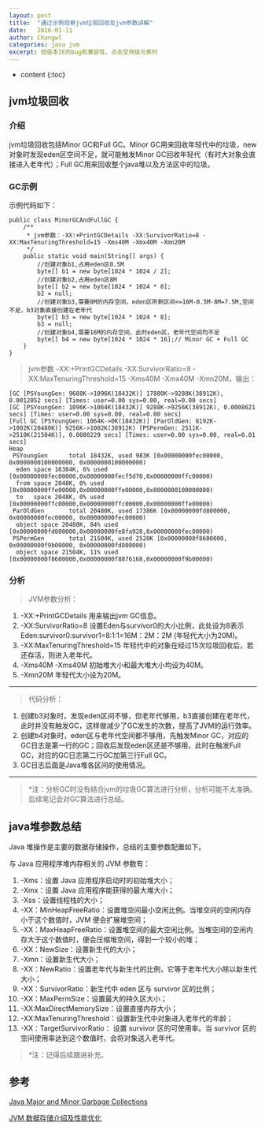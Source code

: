 ```yaml
---
layout: post
title:  "通过示例观察jvm垃圾回收及jvm参数讲解"
date:   2016-01-11
author: Changwl
categories: java jvm
excerpt: 低版本IE的bug和兼容性，点击空块级元素时
---
```


* content
{:toc}


## jvm垃圾回收

### 介绍

jvm垃圾回收包括Minor GC和Full GC。Minor GC用来回收年轻代中的垃圾，new对象时发现eden区空间不足，就可能触发Minor GC回收年轻代（有时大对象会直接进入老年代）；Full GC用来回收整个java堆以及方法区中的垃圾。


### GC示例

示例代码如下：

    public class MinorGCAndFullGC {
        /**
         * jvm参数：-XX:+PrintGCDetails -XX:SurvivorRatio=8 -XX:MaxTenuringThreshold=15 -Xms40M -Xmx40M -Xmn20M
         */
        public static void main(String[] args) {
            //创建对象b1,占用eden区0.5M
            byte[] b1 = new byte[1024 * 1024 / 2];
            //创建对象b2,占用eden区8M
            byte[] b2 = new byte[1024 * 1024 * 8];
            b2 = null;
            //创建对象b3,需要8M的内存空间，eden区所剩区间<=16M-0.5M-8M=7.5M,空间不足，b3对象直接创建在老年代
            byte[] b3 = new byte[1024 * 1024 * 8];
            b3 = null;
            //创建对象b4,需要16M的内存空间，此时eden区，老年代空间均不足
            byte[] b4 = new byte[1024 * 1024 * 16];// Minor GC + Full GC
        }
    }

> jvm参数 -XX:+PrintGCDetails -XX:SurvivorRatio=8 -XX:MaxTenuringThreshold=15 -Xms40M -Xmx40M -Xmn20M，输出：

    [GC [PSYoungGen: 9688K->1096K(18432K)] 17880K->9288K(38912K), 0.0012052 secs] [Times: user=0.00 sys=0.00, real=0.00 secs] 
    [GC [PSYoungGen: 1096K->1064K(18432K)] 9288K->9256K(38912K), 0.0008621 secs] [Times: user=0.00 sys=0.00, real=0.00 secs] 
    [Full GC [PSYoungGen: 1064K->0K(18432K)] [ParOldGen: 8192K->1002K(20480K)] 9256K->1002K(38912K) [PSPermGen: 2511K->2510K(21504K)], 0.0080229 secs] [Times: user=0.00 sys=0.00, real=0.01 secs] 
    Heap
     PSYoungGen      total 18432K, used 983K [0x00000000fec00000, 0x0000000100000000, 0x0000000100000000)
      eden space 16384K, 6% used [0x00000000fec00000,0x00000000fecf5d70,0x00000000ffc00000)
      from space 2048K, 0% used [0x00000000ffe00000,0x00000000ffe00000,0x0000000100000000)
      to   space 2048K, 0% used [0x00000000ffc00000,0x00000000ffc00000,0x00000000ffe00000)
     ParOldGen       total 20480K, used 17386K [0x00000000fd800000, 0x00000000fec00000, 0x00000000fec00000)
      object space 20480K, 84% used [0x00000000fd800000,0x00000000fe8fa928,0x00000000fec00000)
     PSPermGen       total 21504K, used 2520K [0x00000000f8600000, 0x00000000f9b00000, 0x00000000fd800000)
      object space 21504K, 11% used [0x00000000f8600000,0x00000000f8876168,0x00000000f9b00000)

### 分析

>JVM参数分析：
>
1. -XX:+PrintGCDetails 用来输出jvm GC信息。
2. -XX:SurvivorRatio=8 设置Eden与survivor0的大小比例，此处设为8表示Eden:survivor0:survivor1=8:1:1=16M：2M：2M (年轻代大小为20M)。
3. -XX:MaxTenuringThreshold=15 年轻代中的对象在经过15次垃圾回收后，若还存活，则进入老年代。
4. -Xms40M -Xms40M 初始堆大小和最大堆大小均设为40M。
5. -Xmn20M 年轻代大小设为20M。

------

>代码分析：
>
1. 创建b3对象时，发现eden区间不够，但老年代够用，b3直接创建在老年代，此时并没有触发GC，这样做减少了GC发生的次数，提高了JVM的运行效率。
2. 创建b4对象时，eden区与老年代空间都不够用，先触发Minor GC，对应的GC日志是第一行的GC；回收后发现eden区还是不够用，此时在触发Full GC，对应的GC日志第二行GC加第三行Full GC。
3. GC日志后面是Java堆各区间的使用情况。

------

> *注：分析GC时没有结合jvm的垃圾GC算法进行分析，分析可能不太准确。后续笔记会对GC算法进行总结。

## java堆参数总结

Java 堆操作是主要的数据存储操作，总结的主要参数配置如下。

与 Java 应用程序堆内存相关的 JVM 参数有：

1. -Xms：设置 Java 应用程序启动时的初始堆大小；
2. -Xmx：设置 Java 应用程序能获得的最大堆大小；
3. -Xss：设置线程栈的大小；
4. -XX：MinHeapFreeRatio：设置堆空间最小空闲比例。当堆空间的空闲内存小于这个数值时，JVM 便会扩展堆空间；
5. -XX：MaxHeapFreeRatio：设置堆空间的最大空闲比例。当堆空间的空闲内存大于这个数值时，便会压缩堆空间，得到一个较小的堆；
6. -XX：NewSize：设置新生代的大小；
7. -Xmn：设置新生代大小；
7. -XX：NewRatio：设置老年代与新生代的比例，它等于老年代大小除以新生代大小；
8. -XX：SurvivorRatio：新生代中 eden 区与 survivor 区的比例；
9. -XX：MaxPermSize：设置最大的持久区大小；
10. -XX:MaxDirectMemorySize：设置直接内存大小；
11. -XX:MaxTenuringThreshold：设置新生代中对象进入老年代的年龄；
12. -XX：TargetSurvivorRatio： 设置 survivor 区的可使用率。当 survivor 区的空间使用率达到这个数值时，会将对象送入老年代。

> *注：记得后续跟进补充。

## 参考

[Java Major and Minor Garbage Collections](http://stackoverflow.com/questions/16549066/java-major-and-minor-garbage-collections "Java Major and Minor Garbage Collections")

[JVM 数据存储介绍及性能优化](http://www.ibm.com/developerworks/cn/java/j-lo-JVM-Optimize/index.html "JVM 数据存储介绍及性能优化")


